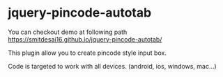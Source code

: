 # jquery-pincode-autotab

You can checkout demo at following path
<br>
https://smitdesai16.github.io/jquery-pincode-autotab/

<p>This plugin allow you to create pincode style input box.</p>
<p>Code is targeted to work with all devices. (android, ios, windows, mac...)</p>
